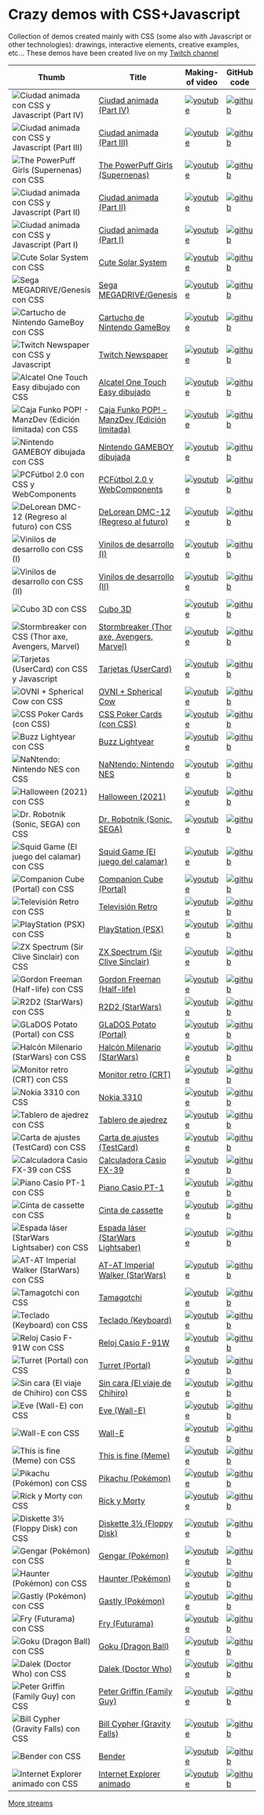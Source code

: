 # Crazy demos with CSS+Javascript


Collection of demos created mainly with CSS (some also with Javascript or other technologies): drawings, interactive elements, creative examples, etc...
These demos have been created live on my [Twitch channel](https://twitch.tv/ManzDev)

| Thumb | Title | Making-of video | GitHub code | Demo | Codepen | Tags |
|-|-|-|-|-|-|-|
| ![Ciudad animada con CSS y Javascript (Part IV)](https://img.youtube.com/vi/zz-U2FHloZE/mqdefault.jpg) | [Ciudad animada (Part IV)](https://youtu.be/zz-U2FHloZE) | [![youtube]](https://youtu.be/zz-U2FHloZE) | [![github]](https://github.com/ManzDev/twitch-weather-city) | [![ghpages]](https://manzdev.github.io/twitch-weather-city) |  | [![css]](#) [![js]](#) |
| ![Ciudad animada con CSS y Javascript (Part III)](https://img.youtube.com/vi/1hzkatxyKPk/mqdefault.jpg) | [Ciudad animada (Part III)](https://youtu.be/1hzkatxyKPk) | [![youtube]](https://youtu.be/1hzkatxyKPk) | [![github]](https://github.com/ManzDev/twitch-weather-city) | [![ghpages]](https://manzdev.github.io/twitch-weather-city) |  | [![css]](#) [![js]](#) |
| ![The PowerPuff Girls (Supernenas) con CSS](https://img.youtube.com/vi/gLGyy7E7n_s/mqdefault.jpg) | [The PowerPuff Girls (Supernenas)](https://youtu.be/gLGyy7E7n_s) | [![youtube]](https://youtu.be/gLGyy7E7n_s) | [![github]](https://github.com/ManzDev/twitch-powerpuffgirls) | [![ghpages]](https://manzdev.github.io/twitch-powerpuffgirls) | [![codepen]](https://codepen.io/manz/pen/BaJmVJJ) | [![css]](#) |
| ![Ciudad animada con CSS y Javascript (Part II)](https://img.youtube.com/vi/kcRaPsZHxVA/mqdefault.jpg) | [Ciudad animada (Part II)](https://youtu.be/kcRaPsZHxVA) | [![youtube]](https://youtu.be/kcRaPsZHxVA) | [![github]](https://github.com/ManzDev/twitch-weather-city) | [![ghpages]](https://manzdev.github.io/twitch-weather-city) | [![codepen]](https://codepen.io/manz/pen/MWrmebV) | [![css]](#) [![js]](#) |
| ![Ciudad animada con CSS y Javascript (Part I)](https://img.youtube.com/vi/uCekNkTw84Y/mqdefault.jpg) | [Ciudad animada (Part I)](https://youtu.be/uCekNkTw84Y) | [![youtube]](https://youtu.be/uCekNkTw84Y) | [![github]](https://github.com/ManzDev/twitch-weather-city) | [![ghpages]](https://manzdev.github.io/twitch-weather-city) | [![codepen]](https://codepen.io/manz/pen/MWrmebV) | [![css]](#) [![js]](#) |
| ![Cute Solar System con CSS](https://img.youtube.com/vi/pJGpscsl7hE/mqdefault.jpg) | [Cute Solar System](https://youtu.be/pJGpscsl7hE) | [![youtube]](https://youtu.be/pJGpscsl7hE) | [![github]](https://github.com/manzdev/twitch-solar-system/) | [![ghpages]](https://manzdev.github.io/twitch-solar-system/) | [![codepen]](https://codepen.io/manz/pen/rNpeEoz) | [![css]](#) |
| ![Sega MEGADRIVE/Genesis con CSS](https://img.youtube.com/vi/xabCn0BUhos/mqdefault.jpg) | [Sega MEGADRIVE/Genesis](https://youtu.be/xabCn0BUhos) | [![youtube]](https://youtu.be/xabCn0BUhos) | [![github]](https://github.com/ManzDev/twitch-megadrive-genesis/) | [![ghpages]](https://manzdev.github.io/twitch-megadrive-genesis/) | [![codepen]](https://codepen.io/manz/pen/mdqeXoB) | [![css]](#) |
| ![Cartucho de Nintendo GameBoy con CSS](https://img.youtube.com/vi/zyvzwJzlumE/mqdefault.jpg) | [Cartucho de Nintendo GameBoy](https://youtu.be/zyvzwJzlumE) | [![youtube]](https://youtu.be/zyvzwJzlumE) | [![github]](https://github.com/manzdev/twitch-gameboy-cartridge/) | [![ghpages]](https://manzdev.github.io/twitch-gameboy-cartridge/) | [![codepen]](https://codepen.io/manz/pen/MWrmebV) | [![css]](#) |
| ![Twitch Newspaper con CSS y Javascript](https://img.youtube.com/vi/nIWdkXBwWLI/mqdefault.jpg) | [Twitch Newspaper](https://youtu.be/nIWdkXBwWLI) | [![youtube]](https://youtu.be/nIWdkXBwWLI) | [![github]](https://github.com/ManzDev/twitch-newspaper/) | [![ghpages]](https://manzdev.github.io/twitch-newspaper/) |  | [![css]](#) [![js]](#) |
| ![Alcatel One Touch Easy dibujado con CSS](https://img.youtube.com/vi/TluRUeb4V94/mqdefault.jpg) | [Alcatel One Touch Easy dibujado](https://youtu.be/TluRUeb4V94) | [![youtube]](https://youtu.be/TluRUeb4V94) | [![github]](https://github.com/manzdev/twitch-alcatel-one-touch-easy/) | [![ghpages]](https://manzdev.github.io/twitch-alcatel-one-touch-easy/) | [![codepen]](https://codepen.io/manz/pen/NWwOdRz) | [![css]](#) |
| ![Caja Funko POP! - ManzDev (Edición limitada) con CSS](https://img.youtube.com/vi/Aq_VPZ4oTAs/mqdefault.jpg) | [Caja Funko POP! - ManzDev (Edición limitada)](https://youtu.be/Aq_VPZ4oTAs) | [![youtube]](https://youtu.be/Aq_VPZ4oTAs) | [![github]](https://github.com/ManzDev/twitch-punko-fop) | [![ghpages]](https://manzdev.github.io/twitch-punko-fop) | [![codepen]](https://codepen.io/manz/pen/YzxavEg) | [![css]](#) |
| ![Nintendo GAMEBOY dibujada con CSS](https://img.youtube.com/vi/OjI8jMcKN8s/mqdefault.jpg) | [Nintendo GAMEBOY dibujada](https://youtu.be/OjI8jMcKN8s) | [![youtube]](https://youtu.be/OjI8jMcKN8s) | [![github]](https://github.com/ManzDev/twitch-gameboy-css) | [![ghpages]](https://manzdev.github.io/twitch-gameboy-css) | [![codepen]](https://codepen.io/manz/pen/yLzxgXj) | [![css]](#) |
| ![PCFútbol 2.0 con CSS y WebComponents](https://img.youtube.com/vi/j1-QNzikFCY/mqdefault.jpg) | [PCFútbol 2.0 y WebComponents](https://youtu.be/j1-QNzikFCY) | [![youtube]](https://youtu.be/j1-QNzikFCY) | [![github]](https://github.com/ManzDev/twitch-pcfutbol) | [![ghpages]](https://manzdev.github.io/twitch-pcfutbol) |  | [![css]](#) |
| ![DeLorean DMC-12 (Regreso al futuro) con CSS](https://img.youtube.com/vi/-STgWx544ro/mqdefault.jpg) | [DeLorean DMC-12 (Regreso al futuro)](https://youtu.be/-STgWx544ro) | [![youtube]](https://youtu.be/-STgWx544ro) | [![github]](https://github.com/ManzDev/twitch-delorean-css) | [![ghpages]](https://manzdev.github.io/twitch-delorean-css) | [![codepen]](https://codepen.io/manz/pen/yLzZQJy) | [![css]](#) |
| ![Vinilos de desarrollo con CSS (I)](https://img.youtube.com/vi/pAvH5CzaXIE/mqdefault.jpg) | [Vinilos de desarrollo (I)](https://youtu.be/pAvH5CzaXIE) | [![youtube]](https://youtu.be/pAvH5CzaXIE) | [![github]](https://github.com/manzdev/twitch-cover-dev) | [![ghpages]](https://manzdev.github.io/twitch-cover-dev) |  | [![css]](#) |
| ![Vinilos de desarrollo con CSS (II)](https://img.youtube.com/vi/-QlsSN-DKBw/mqdefault.jpg) | [Vinilos de desarrollo (II)](https://youtu.be/-QlsSN-DKBw) | [![youtube]](https://youtu.be/-QlsSN-DKBw) | [![github]](https://github.com/manzdev/twitch-cover-dev) | [![ghpages]](https://manzdev.github.io/twitch-cover-dev) |  | [![css]](#) |
| ![Cubo 3D con CSS](https://img.youtube.com/vi/GZs95MvU2CM/mqdefault.jpg) | [Cubo 3D](https://youtu.be/GZs95MvU2CM) | [![youtube]](https://youtu.be/GZs95MvU2CM) | [![github]](https://github.com/ManzDev/twitch-retrocube) | [![ghpages]](https://manzdev.github.io/twitch-retrocube) |  | [![css]](#) |
| ![Stormbreaker con CSS (Thor axe, Avengers, Marvel)](https://img.youtube.com/vi/SK6_0spurQI/mqdefault.jpg) | [Stormbreaker (Thor axe, Avengers, Marvel)](https://youtu.be/SK6_0spurQI) | [![youtube]](https://youtu.be/SK6_0spurQI) | [![github]](https://github.com/manzdev/twitch-stormbreaker/) | [![ghpages]](https://manzdev.github.io/twitch-stormbreaker/) | [![codepen]](https://codepen.io/manz/pen/WNZOwxw?editors=1100) | [![css]](#) |
| ![Tarjetas (UserCard) con CSS y Javascript](https://img.youtube.com/vi/wglLeCfQILc/mqdefault.jpg) | [Tarjetas (UserCard)](https://youtu.be/wglLeCfQILc) | [![youtube]](https://youtu.be/wglLeCfQILc) | [![github]](https://github.com/manzdev/twitch-memecard/) | [![ghpages]](https://manzdev.github.io/twitch-memecard/) |  | [![css]](#) [![js]](#) |
| ![OVNI + Spherical Cow con CSS](https://img.youtube.com/vi/nQmfuFXX3cU/mqdefault.jpg) | [OVNI + Spherical Cow](https://youtu.be/nQmfuFXX3cU) | [![youtube]](https://youtu.be/nQmfuFXX3cU) | [![github]](https://github.com/manzdev/twitch-ovni) | [![ghpages]](https://manzdev.github.io/twitch-ovni) | [![codepen]](https://codepen.io/manz/pen/mdBeQvm) | [![css]](#) |
| ![CSS Poker Cards (con CSS)](https://img.youtube.com/vi/wIGAyJGx2kc/mqdefault.jpg) | [CSS Poker Cards (con CSS)](https://youtu.be/wIGAyJGx2kc) | [![youtube]](https://youtu.be/wIGAyJGx2kc) | [![github]](https://github.com/manzdev/twitch-css-card) | [![ghpages]](https://manzdev.github.io/twitch-css-card) | [![codepen]](https://codepen.io/manz/pen/dKWBPo) | [![css]](#) |
| ![Buzz Lightyear con CSS](https://img.youtube.com/vi/bb2xQK9bFOc/mqdefault.jpg) | [Buzz Lightyear](https://youtu.be/bb2xQK9bFOc) | [![youtube]](https://youtu.be/bb2xQK9bFOc) | [![github]](https://github.com/manzdev/twitch-buzz-lightyear/) | [![ghpages]](https://manzdev.github.io/twitch-buzz-lightyear/) | [![codepen]](https://codepen.io/manz/pen/KKvYdaZ) | [![css]](#) |
| ![NaNtendo: Nintendo NES con CSS](https://img.youtube.com/vi/tnTi5ocYa4o/mqdefault.jpg) | [NaNtendo: Nintendo NES](https://youtu.be/tnTi5ocYa4o) | [![youtube]](https://youtu.be/tnTi5ocYa4o) | [![github]](https://manzdev.github.io/twitch-nintendo-nes/) | [![ghpages]](https://manzdev.github.io/twitch-nintendo-nes/) | [![codepen]](https://codepen.io/manz/pen/dyzgWbo) | [![css]](#) |
| ![Halloween (2021) con CSS](https://img.youtube.com/vi/-US-f7fvLRo/mqdefault.jpg) | [Halloween (2021)](https://youtu.be/-US-f7fvLRo) | [![youtube]](https://youtu.be/-US-f7fvLRo) | [![github]](https://manzdev.github.io/twitch-halloween-2021/) | [![ghpages]](https://manzdev.github.io/twitch-halloween-2021/) | [![codepen]](https://codepen.io/manz/pen/xxLXVvR) | [![css]](#) |
| ![Dr. Robotnik (Sonic, SEGA) con CSS](https://img.youtube.com/vi/rPqB2blktSA/mqdefault.jpg) | [Dr. Robotnik (Sonic, SEGA)](https://youtu.be/rPqB2blktSA) | [![youtube]](https://youtu.be/rPqB2blktSA) | [![github]](https://manzdev.github.io/twitch-robotnik/) | [![ghpages]](https://manzdev.github.io/twitch-robotnik/) | [![codepen]](https://codepen.io/manz/pen/vYJgpwa) | [![css]](#) |
| ![Squid Game (El juego del calamar) con CSS](https://img.youtube.com/vi/HvOZAy7BkJQ/mqdefault.jpg) | [Squid Game (El juego del calamar)](https://youtu.be/HvOZAy7BkJQ) | [![youtube]](https://youtu.be/HvOZAy7BkJQ) | [![github]](https://github.com/manzdev/twitch-squid-game/) | [![ghpages]](https://manzdev.github.io/twitch-squid-game/) | [![codepen]](https://codepen.io/manz/pen/RwZrqKY) | [![css]](#) |
| ![Companion Cube (Portal) con CSS](https://img.youtube.com/vi/hMFN9feq5UI/mqdefault.jpg) | [Companion Cube (Portal)](https://youtu.be/hMFN9feq5UI) | [![youtube]](https://youtu.be/hMFN9feq5UI) | [![github]](https://github.com/manzdev/twitch-companion-cube/) | [![ghpages]](https://manzdev.github.io/twitch-companion-cube/) | [![codepen]](https://codepen.io/manz/pen/QWMWvME) | [![css]](#) |
| ![Televisión Retro con CSS](https://img.youtube.com/vi/thvSqIo8D5s/mqdefault.jpg) | [Televisión Retro](https://youtu.be/thvSqIo8D5s) | [![youtube]](https://youtu.be/thvSqIo8D5s) | [![github]](https://github.com/manzdev/twitch-television/) | [![ghpages]](https://manzdev.github.io/twitch-television/) | [![codepen]](https://codepen.io/manz/pen/MWoRMja) | [![css]](#) |
| ![PlayStation (PSX) con CSS](https://img.youtube.com/vi/e1_P2BBxrpo/mqdefault.jpg) | [PlayStation (PSX)](https://youtu.be/e1_P2BBxrpo) | [![youtube]](https://youtu.be/e1_P2BBxrpo) | [![github]](https://github.com/manzdev/twitch-psx/) | [![ghpages]](https://manzdev.github.io/twitch-psx/) | [![codepen]](https://codepen.io/manz/pen/GREYaYJ) | [![css]](#) |
| ![ZX Spectrum (Sir Clive Sinclair) con CSS](https://img.youtube.com/vi/Qfq-cmqPdz4/mqdefault.jpg) | [ZX Spectrum (Sir Clive Sinclair)](https://youtu.be/Qfq-cmqPdz4) | [![youtube]](https://youtu.be/Qfq-cmqPdz4) | [![github]](https://github.com/manzdev/twitch-zx-spectrum/) | [![ghpages]](https://manzdev.github.io/twitch-zx-spectrum/) | [![codepen]](https://codepen.io/manz/pen/eYRMgQV) | [![css]](#) |
| ![Gordon Freeman (Half-life) con CSS](https://img.youtube.com/vi/7xaoL-1hPu8/mqdefault.jpg) | [Gordon Freeman (Half-life)](https://youtu.be/7xaoL-1hPu8) | [![youtube]](https://youtu.be/7xaoL-1hPu8) | [![github]](https://github.com/manzdev/twitch-gordon-freeman/) | [![ghpages]](https://manzdev.github.io/twitch-gordon-freeman/) | [![codepen]](https://codepen.io/manz/pen/rNwmXmG) | [![css]](#) |
| ![R2D2 (StarWars) con CSS](https://img.youtube.com/vi/du0cMfKlfWA/mqdefault.jpg) | [R2D2 (StarWars)](https://youtu.be/du0cMfKlfWA) | [![youtube]](https://youtu.be/du0cMfKlfWA) | [![github]](https://github.com/manzdev/twitch-r2d2/) | [![ghpages]](https://manzdev.github.io/twitch-r2d2/) | [![codepen]](https://codepen.io/manz/pen/ExXgeLj) | [![css]](#) |
| ![GLaDOS Potato (Portal) con CSS](https://img.youtube.com/vi/358jJTPcHtU/mqdefault.jpg) | [GLaDOS Potato (Portal)](https://youtu.be/358jJTPcHtU) | [![youtube]](https://youtu.be/358jJTPcHtU) | [![github]](https://github.com/manzdev/twitch-glados-potato/) | [![ghpages]](https://manzdev.github.io/twitch-glados-potato/) | [![codepen]](https://codepen.io/manz/pen/WNOQgGb) | [![css]](#) |
| ![Halcón Milenario (StarWars) con CSS](https://img.youtube.com/vi/wq2pMh9yLFo/mqdefault.jpg) | [Halcón Milenario (StarWars)](https://youtu.be/wq2pMh9yLFo) | [![youtube]](https://youtu.be/wq2pMh9yLFo) | [![github]](https://github.com/manzdev/twitch-millennium-falcon/) | [![ghpages]](https://manzdev.github.io/twitch-millennium-falcon/) | [![codepen]](https://codepen.io/manz/pen/RwgbMdN) | [![css]](#) |
| ![Monitor retro (CRT) con CSS](https://img.youtube.com/vi/q9wRjIPo8Rw/mqdefault.jpg) | [Monitor retro (CRT)](https://youtu.be/q9wRjIPo8Rw) | [![youtube]](https://youtu.be/q9wRjIPo8Rw) | [![github]](https://github.com/manzdev/twitch-crt-monitor/) | [![ghpages]](https://manzdev.github.io/twitch-crt-monitor/) | [![codepen]](https://codepen.io/manz/details/yLbrpGV) | [![css]](#) |
| ![Nokia 3310 con CSS](https://img.youtube.com/vi/w3sVve42kBQ/mqdefault.jpg) | [Nokia 3310](https://youtu.be/w3sVve42kBQ) | [![youtube]](https://youtu.be/w3sVve42kBQ) | [![github]](https://github.com/manzdev/twitch-nokia-3310/) | [![ghpages]](https://manzdev.github.io/twitch-nokia-3310/) | [![codepen]](https://codepen.io/manz/pen/zYwMVxN) | [![css]](#) |
| ![Tablero de ajedrez con CSS](https://img.youtube.com/vi/Er7eU1aiLNY/mqdefault.jpg) | [Tablero de ajedrez](https://youtu.be/Er7eU1aiLNY) | [![youtube]](https://youtu.be/Er7eU1aiLNY) | [![github]](https://github.com/manzdev/twitch-chessmanzter/) | [![ghpages]](https://manzdev.github.io/twitch-chessmanzter/) |  | [![css]](#) |
| ![Carta de ajustes (TestCard) con CSS](https://img.youtube.com/vi/RJMitl4y8i4/mqdefault.jpg) | [Carta de ajustes (TestCard)](https://youtu.be/RJMitl4y8i4) | [![youtube]](https://youtu.be/RJMitl4y8i4) | [![github]](https://github.com/manzdev/twitch-testcard/) | [![ghpages]](https://manzdev.github.io/twitch-testcard/) | [![codepen]](https://codepen.io/manz/pen/JjNMRdm) | [![css]](#) |
| ![Calculadora Casio FX-39 con CSS](https://img.youtube.com/vi/5U2uvPPPAFc/mqdefault.jpg) | [Calculadora Casio FX-39](https://youtu.be/5U2uvPPPAFc) | [![youtube]](https://youtu.be/5U2uvPPPAFc) | [![github]](https://github.com/manzdev/twitch-casio-fx39/) | [![ghpages]](https://manzdev.github.io/twitch-casio-fx39/) | [![codepen]](https://codepen.io/manz/pen/ExmgGmR) | [![css]](#) |
| ![Piano Casio PT-1 con CSS](https://img.youtube.com/vi/bvGy7Vk0XzQ/mqdefault.jpg) | [Piano Casio PT-1](https://youtu.be/bvGy7Vk0XzQ) | [![youtube]](https://youtu.be/bvGy7Vk0XzQ) | [![github]](https://github.com/manzdev/twitch-casio-pt1/) | [![ghpages]](https://manzdev.github.io/twitch-casio-pt1/) | [![codepen]](https://codepen.io/manz/pen/KKmdjQZ) | [![css]](#) |
| ![Cinta de cassette con CSS](https://img.youtube.com/vi/enQcc4l-P3c/mqdefault.jpg) | [Cinta de cassette](https://youtu.be/enQcc4l-P3c) | [![youtube]](https://youtu.be/enQcc4l-P3c) | [![github]](https://github.com/manzdev/twitch-cassette/) | [![ghpages]](https://manzdev.github.io/twitch-cassette/) | [![codepen]](https://codepen.io/manz/pen/qBmWYdo) | [![css]](#) |
| ![Espada láser (StarWars Lightsaber) con CSS](https://img.youtube.com/vi/1fyGdzbT228/mqdefault.jpg) | [Espada láser (StarWars Lightsaber)](https://youtu.be/1fyGdzbT228) | [![youtube]](https://youtu.be/1fyGdzbT228) | [![github]](https://github.com/manzdev/twitch-lightsaber/) | [![ghpages]](https://manzdev.github.io/twitch-lightsaber/) | [![codepen]](https://codepen.io/manz/pen/ZEeNLGe) | [![css]](#) |
| ![AT-AT Imperial Walker (StarWars) con CSS](https://img.youtube.com/vi/MegsEbZGYZI/mqdefault.jpg) | [AT-AT Imperial Walker (StarWars)](https://youtu.be/MegsEbZGYZI) | [![youtube]](https://youtu.be/MegsEbZGYZI) | [![github]](https://github.com/manzdev/twitch-at-at/) | [![ghpages]](https://manzdev.github.io/twitch-at-at/) | [![codepen]](https://codepen.io/manz/pen/vYxvLYd) | [![css]](#) |
| ![Tamagotchi con CSS](https://img.youtube.com/vi/39qlI5eeajQ/mqdefault.jpg) | [Tamagotchi](https://youtu.be/39qlI5eeajQ) | [![youtube]](https://youtu.be/39qlI5eeajQ) | [![github]](https://github.com/manzdev/twitch-tamagotchi/) | [![ghpages]](https://manzdev.github.io/twitch-tamagotchi/) | [![codepen]](https://codepen.io/manz/pen/ExWeKjB) | [![css]](#) |
| ![Teclado (Keyboard) con CSS](https://img.youtube.com/vi/BK7sK_MikPc/mqdefault.jpg) | [Teclado (Keyboard)](https://youtu.be/BK7sK_MikPc) | [![youtube]](https://youtu.be/BK7sK_MikPc) | [![github]](https://github.com/manzdev/twitch-keyboard/) | [![ghpages]](https://manzdev.github.io/twitch-keyboard/) |  | [![css]](#) |
| ![Reloj Casio F-91W con CSS](https://img.youtube.com/vi/QxQnaqEyhyU/mqdefault.jpg) | [Reloj Casio F-91W](https://youtu.be/QxQnaqEyhyU) | [![youtube]](https://youtu.be/QxQnaqEyhyU) | [![github]](https://github.com/manzdev/twitch-casio/) | [![ghpages]](https://manzdev.github.io/twitch-casio/) | [![codepen]](https://codepen.io/manz/pen/KKWmWLb) | [![css]](#) |
| ![Turret (Portal) con CSS](https://img.youtube.com/vi/7t5e_aTi4Wo/mqdefault.jpg) | [Turret (Portal)](https://youtu.be/7t5e_aTi4Wo) | [![youtube]](https://youtu.be/7t5e_aTi4Wo) | [![github]](https://github.com/manzdev/twitch-turret/) | [![ghpages]](https://manzdev.github.io/twitch-turret/) | [![codepen]](https://codepen.io/manz/pen/YzZGPYj) | [![css]](#) |
| ![Sin cara (El viaje de Chihiro) con CSS](https://img.youtube.com/vi/JGOQk6cqBaE/mqdefault.jpg) | [Sin cara (El viaje de Chihiro)](https://youtu.be/JGOQk6cqBaE) | [![youtube]](https://youtu.be/JGOQk6cqBaE) | [![github]](https://github.com/manzdev/twitch-noface/) | [![ghpages]](https://manzdev.github.io/twitch-noface/) | [![codepen]](https://codepen.io/manz/pen/ExWyQpM) | [![css]](#) |
| ![Eve (Wall-E) con CSS](https://img.youtube.com/vi/q-Hc8_PuxeM/mqdefault.jpg) | [Eve (Wall-E)](https://youtu.be/q-Hc8_PuxeM) | [![youtube]](https://youtu.be/q-Hc8_PuxeM) | [![github]](https://github.com/manzdev/twitch-wall-e-eve/) | [![ghpages]](https://manzdev.github.io/twitch-wall-e-eve/) | [![codepen]](https://codepen.io/manz/pen/Popqmze) | [![css]](#) |
| ![Wall-E con CSS](https://img.youtube.com/vi/-CmmLN3s_mY/mqdefault.jpg) | [Wall-E](https://youtu.be/-CmmLN3s_mY) | [![youtube]](https://youtu.be/-CmmLN3s_mY) | [![github]](https://github.com/manzdev/twitch-wall-e/) | [![ghpages]](https://manzdev.github.io/twitch-wall-e/) | [![codepen]](https://codepen.io/manz/pen/Popqmze) | [![css]](#) |
| ![This is fine (Meme) con CSS](https://img.youtube.com/vi/sCLL0Pf3MT0/mqdefault.jpg) | [This is fine (Meme)](https://youtu.be/sCLL0Pf3MT0) | [![youtube]](https://youtu.be/sCLL0Pf3MT0) | [![github]](https://github.com/manzdev/twitch-this-is-fine/) | [![ghpages]](https://manzdev.github.io/twitch-this-is-fine/) | [![codepen]](https://codepen.io/manz/pen/NWdQPoq) | [![css]](#) |
| ![Pikachu (Pokémon) con CSS](https://img.youtube.com/vi/PTh6GL0e3A0/mqdefault.jpg) | [Pikachu (Pokémon)](https://youtu.be/PTh6GL0e3A0) | [![youtube]](https://youtu.be/PTh6GL0e3A0) | [![github]](https://github.com/manzdev/twitch-pikachu/) | [![ghpages]](https://manzdev.github.io/twitch-pikachu/) | [![codepen]](https://codepen.io/manz/pen/zYwjjQP) | [![css]](#) |
| ![Rick y Morty con CSS](https://img.youtube.com/vi/ZWIgWulXQFg/mqdefault.jpg) | [Rick y Morty](https://youtu.be/ZWIgWulXQFg) | [![youtube]](https://youtu.be/ZWIgWulXQFg) | [![github]](https://github.com/manzdev/twitch-rickymorty/) | [![ghpages]](https://manzdev.github.io/twitch-rickymorty/) | [![codepen]](https://codepen.io/manz/pen/JjEqVaB) | [![css]](#) |
| ![Diskette 3½ (Floppy Disk) con CSS](https://img.youtube.com/vi/jSia5SigafE/mqdefault.jpg) | [Diskette 3½ (Floppy Disk)](https://youtu.be/jSia5SigafE) | [![youtube]](https://youtu.be/jSia5SigafE) | [![github]](https://github.com/manzdev/twitch-diskette/) | [![ghpages]](https://manzdev.github.io/twitch-diskette/) | [![codepen]](https://codepen.io/manz/pen/abJXVLg) | [![css]](#) |
| ![Gengar (Pokémon) con CSS](https://img.youtube.com/vi/gKe9qOyRRh8/mqdefault.jpg) | [Gengar (Pokémon)](https://youtu.be/gKe9qOyRRh8) | [![youtube]](https://youtu.be/gKe9qOyRRh8) | [![github]](https://github.com/manzdev/twitch-gengar/) | [![ghpages]](https://manzdev.github.io/twitch-gengar/) | [![codepen]](https://codepen.io/manz/pen/ExWqqbp) | [![css]](#) |
| ![Haunter (Pokémon) con CSS](https://img.youtube.com/vi/uGBnNmYIaYw/mqdefault.jpg) | [Haunter (Pokémon)](https://youtu.be/uGBnNmYIaYw) | [![youtube]](https://youtu.be/uGBnNmYIaYw) | [![github]](https://github.com/manzdev/twitch-haunter/) | [![ghpages]](https://manzdev.github.io/twitch-haunter/) | [![codepen]](https://codepen.io/manz/pen/ExWqqbp) | [![css]](#) |
| ![Gastly (Pokémon) con CSS](https://img.youtube.com/vi/jg_zk9akBzk/mqdefault.jpg) | [Gastly (Pokémon)](https://youtu.be/jg_zk9akBzk) | [![youtube]](https://youtu.be/jg_zk9akBzk) | [![github]](https://github.com/manzdev/twitch-gastly/) | [![ghpages]](https://manzdev.github.io/twitch-gastly/) | [![codepen]](https://codepen.io/manz/pen/ExWqqbp) | [![css]](#) |
| ![Fry (Futurama) con CSS](https://img.youtube.com/vi/ug_DfYeK2So/mqdefault.jpg) | [Fry (Futurama)](https://youtu.be/ug_DfYeK2So) | [![youtube]](https://youtu.be/ug_DfYeK2So) | [![github]](https://github.com/manzdev/twitch-fry/) | [![ghpages]](https://manzdev.github.io/twitch-fry/) |  | [![css]](#) |
| ![Goku (Dragon Ball) con CSS](https://img.youtube.com/vi/CODHzxeY5Sc/mqdefault.jpg) | [Goku (Dragon Ball)](https://youtu.be/CODHzxeY5Sc) | [![youtube]](https://youtu.be/CODHzxeY5Sc) | [![github]](https://github.com/manzdev/twitch-goku/) | [![ghpages]](https://manzdev.github.io/twitch-goku/) |  | [![css]](#) |
| ![Dalek (Doctor Who) con CSS](https://img.youtube.com/vi/UYHxYP_b9b0/mqdefault.jpg) | [Dalek (Doctor Who)](https://youtu.be/UYHxYP_b9b0) | [![youtube]](https://youtu.be/UYHxYP_b9b0) | [![github]](https://github.com/manzdev/twitch-dalek/) | [![ghpages]](https://manzdev.github.io/twitch-dalek/) |  | [![css]](#) |
| ![Peter Griffin (Family Guy) con CSS](https://img.youtube.com/vi/yuXS8_t3mOA/mqdefault.jpg) | [Peter Griffin (Family Guy)](https://youtu.be/yuXS8_t3mOA) | [![youtube]](https://youtu.be/yuXS8_t3mOA) | [![github]](https://github.com/manzdev/twitch-peter-griffin/) | [![ghpages]](https://manzdev.github.io/twitch-peter-griffin/) |  | [![css]](#) |
| ![Bill Cypher (Gravity Falls) con CSS](https://img.youtube.com/vi/p2crAxNrrYw/mqdefault.jpg) | [Bill Cypher (Gravity Falls)](https://youtu.be/p2crAxNrrYw) | [![youtube]](https://youtu.be/p2crAxNrrYw) | [![github]](https://github.com/manzdev/twitch-bill-cypher/) | [![ghpages]](https://manzdev.github.io/twitch-bill-cypher/) |  | [![css]](#) |
| ![Bender con CSS](https://img.youtube.com/vi/avMntSu5GAE/mqdefault.jpg) | [Bender](https://youtu.be/avMntSu5GAE) | [![youtube]](https://youtu.be/avMntSu5GAE) | [![github]](https://github.com/manzdev/twitch-bender/) | [![ghpages]](https://manzdev.github.io/twitch-bender/) | [![codepen]](https://codepen.io/manz/pen/LYWYvzZ) | [![css]](#) |
| ![Internet Explorer animado con CSS](https://img.youtube.com/vi/vU0e8ES7MSg/mqdefault.jpg) | [Internet Explorer animado](https://youtu.be/vU0e8ES7MSg) | [![youtube]](https://youtu.be/vU0e8ES7MSg) | [![github]](https://github.com/manzdev/demo-browser/) | [![ghpages]](https://manzdev.github.io/demo-browser/) |  | [![css]](#) |

[More streams](https://manz.dev/streams)

[youtube]: youtube.svg "Youtube"
[github]: github.svg "GitHub"
[ghpages]: ghpages.svg "GitHub Pages"
[codepen]: codepen.svg "Codepen"
[css]: css.svg "CSS"
[js]: javascript.svg "Javascript"

